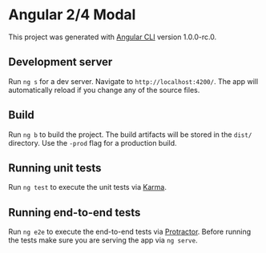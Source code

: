 # Angular 2/4 Modal

This project was generated with [Angular CLI](https://github.com/angular/angular-cli) version 1.0.0-rc.0.

## Development server
Run `ng s` for a dev server. Navigate to `http://localhost:4200/`. The app will automatically reload if you change any of the source files.

## Build

Run `ng b` to build the project. The build artifacts will be stored in the `dist/` directory. Use the `-prod` flag for a production build.

## Running unit tests

Run `ng test` to execute the unit tests via [Karma](https://karma-runner.github.io).

## Running end-to-end tests

Run `ng e2e` to execute the end-to-end tests via [Protractor](http://www.protractortest.org/).
Before running the tests make sure you are serving the app via `ng serve`.
